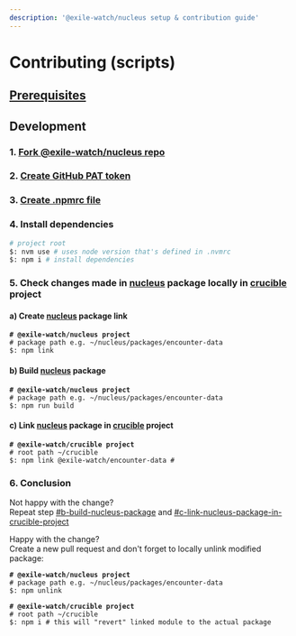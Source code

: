 ```yaml
---
description: '@exile-watch/nucleus setup & contribution guide'
---
```


# Contributing (scripts)

## [Prerequisites](../../../../development/prerequisites.md)

## Development

### 1. [Fork @exile-watch/nucleus repo](https://github.com/exile-watch/nucleus)

### 2. [Create GitHub PAT token](../../../../development/generating-github-pat.md)

### 3. [Create .npmrc file](../../../../development/.npmrc-file.md)&#x20;

### 4. Install dependencies

```bash
# project root
$: nvm use # uses node version that's defined in .nvmrc
$: npm i # install dependencies
```

### 5. Check changes made in [nucleus](../) package locally in [crucible](../../crucible/) project

#### a) Create [nucleus](../) package link

<pre class="language-bash"><code class="lang-bash"><strong># @exile-watch/nucleus project
</strong># package path e.g. ~/nucleus/packages/encounter-data
$: npm link
</code></pre>

#### b) Build [nucleus](../) package

<pre class="language-bash"><code class="lang-bash"><strong># @exile-watch/nucleus project
</strong># package path e.g. ~/nucleus/packages/encounter-data
$: npm run build
</code></pre>

#### c) Link [nucleus](../) package in [crucible](../../crucible/) project

<pre class="language-bash"><code class="lang-bash"><strong># @exile-watch/crucible project
</strong># root path ~/crucible
$: npm link @exile-watch/encounter-data #
</code></pre>

### 6. Conclusion

Not happy with the change? \
Repeat step [#b-build-nucleus-package](./#b-build-nucleus-package "mention") and [#c-link-nucleus-package-in-crucible-project](./#c-link-nucleus-package-in-crucible-project "mention")

Happy with the change? \
Create a new pull request and don't forget to locally unlink modified package:

<pre class="language-bash"><code class="lang-bash"><strong># @exile-watch/nucleus project
</strong># package path e.g. ~/nucleus/packages/encounter-data
$: npm unlink
</code></pre>

<pre class="language-bash"><code class="lang-bash"><strong># @exile-watch/crucible project
</strong># root path ~/crucible
$: npm i # this will "revert" linked module to the actual package 
</code></pre>
